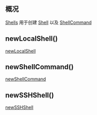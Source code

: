 ## 概况

[Shells](/API/Shell/Shells/README.md) 用于创建 [Shell](/API/Shell/Shell/README.md)
以及 [ShellCommand](/API/Shell/ShellCommand/README.md)

## newLocalShell()

[newLocalShell](newLocalShell.md ":include")

## newShellCommand()

[newShellCommand](newShellCommand.md ":include")

## newSSHShell()

[newSSHShell](newSSHShell.md ":include")